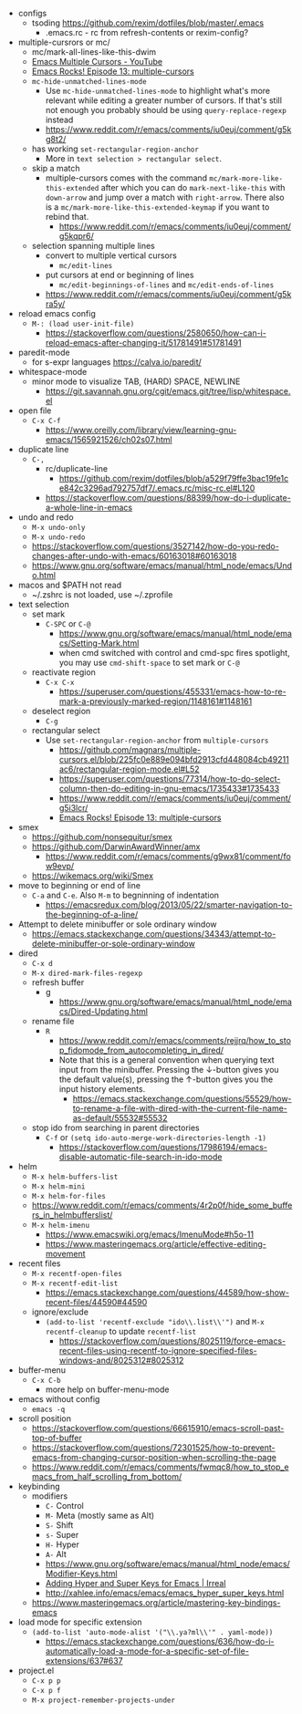 - configs
  - tsoding https://github.com/rexim/dotfiles/blob/master/.emacs
    - .emacs.rc - rc from refresh-contents or rexim-config?
- multiple-cursrors or mc/
  - mc/mark-all-lines-like-this-dwim
  - [Emacs Multiple Cursors - YouTube](https://www.youtube.com/watch?v=mDDeSKRc3Zo)
  - [Emacs Rocks! Episode 13: multiple-cursors](https://emacsrocks.com/e13.html)
  - `mc-hide-unmatched-lines-mode`
    - Use `mc-hide-unmatched-lines-mode` to highlight what's more relevant while editing a greater number of cursors. If that's still not enough you probably should be using `query-replace-regexp` instead
    - https://www.reddit.com/r/emacs/comments/iu0euj/comment/g5kg8t2/
  - has working `set-rectangular-region-anchor`
    - More in `text selection > rectangular select`.
  - skip a match
    - multiple-cursors comes with the command `mc/mark-more-like-this-extended` after which you can do `mark-next-like-this` with `down-arrow` and jump over a match with `right-arrow`. There also is a `mc/mark-more-like-this-extended-keymap` if you want to rebind that.
      - https://www.reddit.com/r/emacs/comments/iu0euj/comment/g5kqpr6/
  - selection spanning multiple lines
    - convert to multiple vertical cursors
      - `mc/edit-lines`
    - put cursors at end or beginning of lines
      - `mc/edit-beginnings-of-lines` and `mc/edit-ends-of-lines`
    - https://www.reddit.com/r/emacs/comments/iu0euj/comment/g5kra5y/
- reload emacs config
  - `M-: (load user-init-file)`
    - https://stackoverflow.com/questions/2580650/how-can-i-reload-emacs-after-changing-it/51781491#51781491
- paredit-mode
  - for s-expr languages https://calva.io/paredit/
- whitespace-mode
  - minor mode to visualize TAB, (HARD) SPACE, NEWLINE
    - https://git.savannah.gnu.org/cgit/emacs.git/tree/lisp/whitespace.el
- open file
  - `C-x C-f`
    - https://www.oreilly.com/library/view/learning-gnu-emacs/1565921526/ch02s07.html
- duplicate line
  - `C-,`
    - rc/duplicate-line
      - https://github.com/rexim/dotfiles/blob/a529f79ffe3bac19fe1ce842c3296ad792757df7/.emacs.rc/misc-rc.el#L120
    - https://stackoverflow.com/questions/88399/how-do-i-duplicate-a-whole-line-in-emacs
- undo and redo
  - `M-x undo-only`
  - `M-x undo-redo`
  - https://stackoverflow.com/questions/3527142/how-do-you-redo-changes-after-undo-with-emacs/60163018#60163018
  - https://www.gnu.org/software/emacs/manual/html_node/emacs/Undo.html
- macos and $PATH not read
  - ~/.zshrc is not loaded, use ~/.zprofile
- text selection
  - set mark
    - `C-SPC` or `C-@`
      - https://www.gnu.org/software/emacs/manual/html_node/emacs/Setting-Mark.html
      - when cmd switched with control and cmd-spc fires spotlight, you may use `cmd-shift-space` to set mark or `C-@`
  - reactivate region
    - `C-x C-x`
      - https://superuser.com/questions/455331/emacs-how-to-re-mark-a-previously-marked-region/1148161#1148161
  - deselect region
    - `C-g`
  - rectangular select
    - Use `set-rectangular-region-anchor` from `multiple-cursors`
      - https://github.com/magnars/multiple-cursors.el/blob/225fc0e889e094bfd2913cfd448084cb49211ac6/rectangular-region-mode.el#L52
      - https://superuser.com/questions/77314/how-to-do-select-column-then-do-editing-in-gnu-emacs/1735433#1735433
      - https://www.reddit.com/r/emacs/comments/iu0euj/comment/g5i3lcr/
      - [Emacs Rocks! Episode 13: multiple-cursors](https://emacsrocks.com/e13.html)
- smex
  - https://github.com/nonsequitur/smex
  - https://github.com/DarwinAwardWinner/amx
    - https://www.reddit.com/r/emacs/comments/g9wx81/comment/fow9evp/
  - https://wikemacs.org/wiki/Smex
- move to beginning or end of line
  - `C-a` and `C-e`. Also `M-m` to begninning of indentation
    - https://emacsredux.com/blog/2013/05/22/smarter-navigation-to-the-beginning-of-a-line/
- Attempt to delete minibuffer or sole ordinary window
  - https://emacs.stackexchange.com/questions/34343/attempt-to-delete-minibuffer-or-sole-ordinary-window
- dired
  - `C-x d`
  - `M-x dired-mark-files-regexp`
  - refresh buffer
    - g
      - https://www.gnu.org/software/emacs/manual/html_node/emacs/Dired-Updating.html
  - rename file
    - `R`
      - https://www.reddit.com/r/emacs/comments/rejjrq/how_to_stop_fidomode_from_autocompleting_in_dired/
      - Note that this is a general convention when querying text input from the minibuffer. Pressing the ↓-button gives you the default value(s), pressing the ↑-button gives you the input history elements.
        - https://emacs.stackexchange.com/questions/55529/how-to-rename-a-file-with-dired-with-the-current-file-name-as-default/55532#55532
  - stop ido from searching in parent directories
    - `C-f` or `(setq ido-auto-merge-work-directories-length -1)`
      - https://stackoverflow.com/questions/17986194/emacs-disable-automatic-file-search-in-ido-mode
- helm
  - `M-x helm-buffers-list`
  - `M-x helm-mini`
  - `M-x helm-for-files`
  - https://www.reddit.com/r/emacs/comments/4r2p0f/hide_some_buffers_in_helmbufferslist/
  - `M-x helm-imenu`
    - https://www.emacswiki.org/emacs/ImenuMode#h5o-11
    - https://www.masteringemacs.org/article/effective-editing-movement
- recent files
  - `M-x recentf-open-files`
  - `M-x recentf-edit-list`
    - https://emacs.stackexchange.com/questions/44589/how-show-recent-files/44590#44590
  - ignore/exclude
    - `(add-to-list 'recentf-exclude "ido\\.list\\'")` and `M-x recentf-cleanup` to update `recentf-list`
      - https://stackoverflow.com/questions/8025119/force-emacs-recent-files-using-recentf-to-ignore-specified-files-windows-and/8025312#8025312
- buffer-menu
  - `C-x C-b`
    - more help on buffer-menu-mode
- emacs without config
  - `emacs -q `
- scroll position
  - https://stackoverflow.com/questions/66615910/emacs-scroll-past-top-of-buffer
  - https://stackoverflow.com/questions/72301525/how-to-prevent-emacs-from-changing-cursor-position-when-scrolling-the-page
  - https://www.reddit.com/r/emacs/comments/fwmqc8/how_to_stop_emacs_from_half_scrolling_from_bottom/
- keybinding
  - modifiers
    - `C-` Control
    - `M-` Meta (mostly same as Alt)
    - `S-` Shift
    - `s-` Super
    - `H-` Hyper
    - `A-` Alt
    - https://www.gnu.org/software/emacs/manual/html_node/emacs/Modifier-Keys.html
    - [Adding Hyper and Super Keys for Emacs | Irreal](https://irreal.org/blog/?p=6645)
    - http://xahlee.info/emacs/emacs/emacs_hyper_super_keys.html
  - https://www.masteringemacs.org/article/mastering-key-bindings-emacs
- load mode for specific extension
  - `(add-to-list 'auto-mode-alist '("\\.ya?ml\\'" . yaml-mode))`
    - https://emacs.stackexchange.com/questions/636/how-do-i-automatically-load-a-mode-for-a-specific-set-of-file-extensions/637#637
- project.el
  - `C-x p p`
  - `C-x p f`
  - `M-x project-remember-projects-under`

